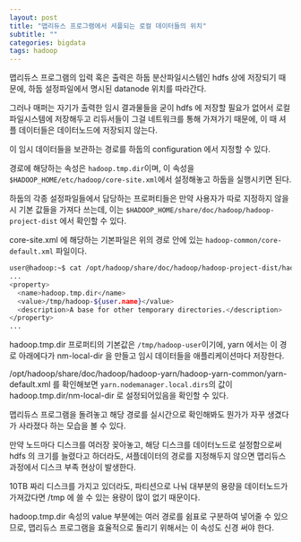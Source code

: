 ```yaml
---
layout: post
title: "맵리듀스 프로그램에서 셔플되는 로컬 데이터들의 위치"
subtitle: ""
categories: bigdata
tags: hadoop
---
```


맵리듀스 프로그램의 입력 혹은 출력은 하둡 분산파일시스템인 hdfs 상에 저장되기 때문에, 하둡 설정파일에서 명시된 datanode 위치를 따라간다.

그러나 매퍼는 자기가 출력한 임시 결과물들을 굳이 hdfs 에 저장할 필요가 없어서 로컬 파일시스템에 저장해두고 리듀서들이 그걸 네트워크를 통해 가져가기 때문에, 이 때 셔플 데이터들은 데이터노드에 저장되지 않는다.

이 임시 데이터들을 보관하는 경로를 하둡의 configuration 에서 지정할 수 있다.

경로에 해당하는 속성은 ```hadoop.tmp.dir```이며, 이 속성을 ```$HADOOP_HOME/etc/hadoop/core-site.xml```에서 설정해놓고 하둡을 실행시키면 된다.

하둡의 각종 설정파일들에서 담당하는 프로퍼티들은 만약 사용자가 따로 지정하지 않을 시 기본 값들을 가져다 쓰는데, 이는 ```$HADOOP_HOME/share/doc/hadoop/hadoop-project-dist``` 에서 확인할 수 있다.

core-site.xml 에 해당하는 기본파일은 위의 경로 안에 있는 ```hadoop-common/core-default.xml``` 파일이다.

```bash
user@hadoop:~$ cat /opt/hadoop/share/doc/hadoop/hadoop-project-dist/hadoop-common/core-default.xml
...
<property>
  <name>hadoop.tmp.dir</name>
  <value>/tmp/hadoop-${user.name}</value>
  <description>A base for other temporary directories.</description>
</property>
...
```

hadoop.tmp.dir 프로퍼티의 기본값은 ```/tmp/hadoop-user```이기에, yarn 에서는 이 경로 아래에다가 nm-local-dir 을 만들고 임시 데이터들을 애플리케이션마다 저장한다. 

/opt/hadoop/share/doc/hadoop/hadoop-yarn/hadoop-yarn-common/yarn-default.xml 를 확인해보면 ```yarn.nodemanager.local.dirs```의 값이 hadoop.tmp.dir/nm-local-dir 로 설정되어있음을 확인할 수 있다.

맵리듀스 프로그램을 돌려놓고 해당 경로를 실시간으로 확인해봐도 뭔가가 자꾸 생겼다가 사라졌다 하는 모습을 볼 수 있다.

만약 노드마다 디스크를 여러장 꽂아놓고, 해당 디스크를 데이터노드로 설정함으로써 hdfs 의 크기를 늘렸다고 하더라도, 셔플데이터의 경로를 지정해두지 않으면 맵리듀스 과정에서 디스크 부족 현상이 발생한다.

10TB 짜리 디스크를 가지고 있더라도, 파티션으로 나눠 대부분의 용량을 데이터노드가 가져갔다면 /tmp 에 쓸 수 있는 용량이 많이 없기 때문이다.

hadoop.tmp.dir 속성의 value 부분에는 여러 경로를 쉼표로 구분하여 넣어줄 수 있으므로, 맵리듀스 프로그램을 효율적으로 돌리기 위해서는 이 속성도 신경 써야 한다.
